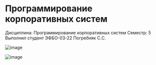 # Программирование корпоративных систем


Дисциплина: Программирование корпоративных систем
Семестр: 5
Выполнил студент ЭФБО-03-22 Погребняк С.C.


![image](https://github.com/user-attachments/assets/f3506a28-97a4-43dc-8726-d09aada3f7c4)


![image](https://github.com/user-attachments/assets/c2fc9c42-dc5c-40cf-9db0-fc1adaaad691)


